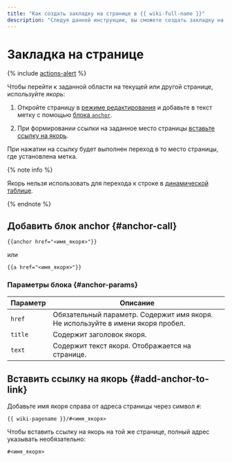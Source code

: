 ```yaml
---
title: "Как создать закладку на странице в {{ wiki-full-name }}"
description: "Следуя данной инструкции, вы сможете создать закладку на странице." 
---
```


# Закладка на странице

{% include [actions-alert](../../_includes/wiki/actions-alert.md) %}

Чтобы перейти к заданной области на текущей или другой странице, используйте *якорь*:

1. Откройте страницу в [режиме редактирования](../old-editor.md) и добавьте в текст метку с помощью [блока `anchor`](#anchor-call). 

1. При формировании ссылки на заданное место страницы [вставьте cсылку на якорь](#add-anchor-to-link). 

При нажатии на ссылку будет выполнен переход в то место страницы, где установлена метка.

{% note info %}

Якорь нельзя использовать для перехода к строке в [динамической таблице](../create-grid.md).

{% endnote %}

## Добавить блок anchor {#anchor-call}

```
{{anchor href="<имя_якоря>"}}
```
или 
```
{{a href="<имя_якоря>"}}
```

### Параметры блока {#anchor-params}

Параметр | Описание 
--- | --- 
`href` | Обязательный параметр. Содержит имя якоря. Не используйте в имени якоря пробел. 
`title` | Содержит заголовок якоря.
`text` | Содержит текст якоря. Отображается на странице.


## Вставить ссылку на якорь {#add-anchor-to-link} 

Добавьте имя якоря справа от адреса страницы через символ `#`:

```
{{ wiki-pagename }}/#<имя_якоря>
```

Чтобы вставить ссылку на якорь на той же странице, полный адрес указывать необязательно:

```
#<имя_якоря>
```